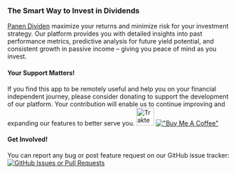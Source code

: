 ### The Smart Way to Invest in Dividends
[Panen Dividen](https://panendividen.com) maximize your returns and minimize risk for your investment strategy. Our platform provides you with detailed insights into past performance metrics, predictive analysis for future yield potential, and consistent growth in passive income – giving you peace of mind as you invest.


#### **Your Support Matters!**
If you find this app to be remotely useful and help you on your financial independent journey, please consider donating to support the development of our platform. Your contribution will enable us to continue improving and expanding our features to better serve you.
<a href="https://trakteer.id/mitbal" target="_blank"><img id="wse-buttons-preview" src="https://cdn.trakteer.id/images/embed/trbtn-red-1.png?date=18-11-2023" height="40" style="border:0px;height:40px;" alt="Trakteer Saya"></a> [!["Buy Me A Coffee"](https://www.buymeacoffee.com/assets/img/custom_images/orange_img.png)](https://buymeacoffee.com/mitbal)


#### **Get Involved!**
You can report any bug or post feature request on our GitHub issue tracker:
[![GitHub Issues or Pull Requests](https://img.shields.io/github/issues/mitbal/harvest)](https://github.com/mitbal/harvest/issues)
